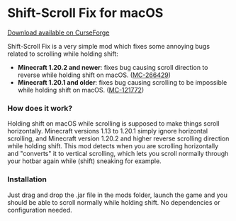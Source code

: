# Shift-Scroll Fix for macOS
[Download available on CurseForge](https://www.curseforge.com/minecraft/mc-mods/shift-scroll-fix)

Shift-Scroll Fix is a very simple mod which fixes some annoying bugs related to scrolling while holding shift:
* **Minecraft 1.20.2 and newer**: fixes bug causing scroll direction to reverse while holding shift on macOS. ([MC-266429](https://bugs.mojang.com/browse/MC-266429))
* **Minecraft 1.20.1 and older**: fixes bug causing scrolling to be impossible while holding shift on macOS. ([MC-121772](https://bugs.mojang.com/browse/MC-121772))

### How does it work?
Holding shift on macOS while scrolling is supposed to make things scroll horizontally. Minecraft versions 1.13 to 1.20.1 simply ignore horizontal scrolling, and Minecraft version 1.20.2 and higher reverse scrolling direction while holding shift. This mod detects when you are scrolling horizontally and "converts" it to vertical scrolling, which lets you scroll normally through your hotbar again while (shift) sneaking for example.

### Installation
Just drag and drop the .jar file in the mods folder, launch the game and you should be able to scroll normally while holding shift. No dependencies or configuration needed.
